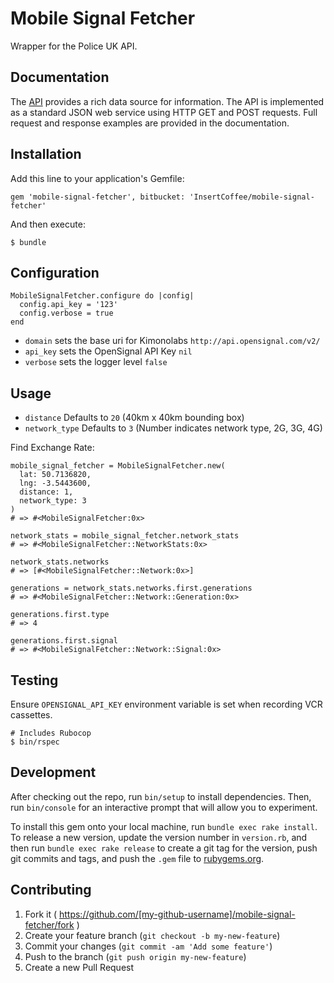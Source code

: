 # Mobile Signal Fetcher

Wrapper for the Police UK API.

## Documentation

The [API](http://developer.opensignal.com/) provides a rich data source for information. The API is implemented as a standard JSON web service using HTTP GET and POST requests. Full request and response examples are provided in the documentation.

## Installation

Add this line to your application's Gemfile:

    gem 'mobile-signal-fetcher', bitbucket: 'InsertCoffee/mobile-signal-fetcher'

And then execute:

    $ bundle

## Configuration

    MobileSignalFetcher.configure do |config|
      config.api_key = '123'
      config.verbose = true
    end

* `domain` sets the base uri for Kimonolabs `http://api.opensignal.com/v2/`
* `api_key` sets the OpenSignal API Key `nil`
* `verbose` sets the logger level `false`

## Usage

* `distance` Defaults to `20` (40km x 40km bounding box)
* `network_type` Defaults to `3` (Number indicates network type, 2G, 3G, 4G)

Find Exchange Rate:

    mobile_signal_fetcher = MobileSignalFetcher.new(
      lat: 50.7136820,
      lng: -3.5443600,
      distance: 1,
      network_type: 3
    )
    # => #<MobileSignalFetcher:0x>

    network_stats = mobile_signal_fetcher.network_stats
    # => #<MobileSignalFetcher::NetworkStats:0x>

    network_stats.networks
    # => [#<MobileSignalFetcher::Network:0x>]

    generations = network_stats.networks.first.generations
    # => #<MobileSignalFetcher::Network::Generation:0x>

    generations.first.type
    # => 4

    generations.first.signal
    # => #<MobileSignalFetcher::Network::Signal:0x>

## Testing

Ensure `OPENSIGNAL_API_KEY` environment variable is set when recording VCR cassettes.

    # Includes Rubocop
    $ bin/rspec

## Development

After checking out the repo, run `bin/setup` to install dependencies. Then, run `bin/console` for an interactive prompt that will allow you to experiment.

To install this gem onto your local machine, run `bundle exec rake install`. To release a new version, update the version number in `version.rb`, and then run `bundle exec rake release` to create a git tag for the version, push git commits and tags, and push the `.gem` file to [rubygems.org](https://rubygems.org).

## Contributing

1. Fork it ( https://github.com/[my-github-username]/mobile-signal-fetcher/fork )
2. Create your feature branch (`git checkout -b my-new-feature`)
3. Commit your changes (`git commit -am 'Add some feature'`)
4. Push to the branch (`git push origin my-new-feature`)
5. Create a new Pull Request
